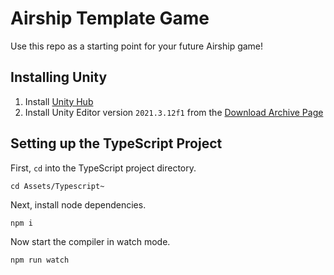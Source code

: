 # Airship Template Game
Use this repo as a starting point for your future Airship game! 

## Installing Unity
1. Install [Unity Hub](https://unity.com/download)
2. Install Unity Editor version `2021.3.12f1` from the [Download Archive Page](https://unity.com/releases/editor/archive)

## Setting up the TypeScript Project
First, `cd` into the TypeScript project directory.
```
cd Assets/Typescript~
```

Next, install node dependencies.
```
npm i
```

Now start the compiler in watch mode.
```
npm run watch
```
